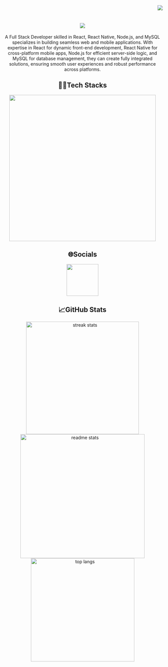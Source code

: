 <a href="https://visitcount.itsvg.in">
  <img align="right" src="https://visitcount.itsvg.in/api?id=Soul-Ajay4502&label=Profile%20Views&color=12&icon=8&pretty=false" />
</a>
<br/>

<h1 align="center">
    <img src="https://readme-typing-svg.herokuapp.com?font=Roboto&weight=700&size=40&duration=4000&pause=700&color=B15EFF&center=true&vCenter=true&random=false&width=435&lines=Hey+There!👋🏼;I'm+Ajayraj">
</h1>


<p align="center">A Full Stack Developer skilled in React, React Native, Node.js, and MySQL specializes in building seamless web and mobile applications. With expertise in React for dynamic front-end development, React Native for cross-platform mobile apps, Node.js for efficient server-side logic, and MySQL for database management, they can create fully integrated solutions, ensuring smooth user experiences and robust performance across platforms.</p>

<div align="center">
  <h2>🧑‍💻Tech Stacks</h2>

 <img width="460px" src="https://skillicons.dev/icons?i=react,html,css,js,bootstrap,materialui,postman,figma,firebase,github,vscode,npm,netlify,bitbucket,jyupiter notebook"/>

</div>

<div align="center"> 
<h2>🌐Socials</h2>
 <a href="https://www.linkedin.com/in/ajayraj-a-r/" target="_blank">
    <img width="100px"src="https://img.shields.io/badge/LinkedIn-%230077B5.svg?logo=linkedin&logoColor=white" target="_blank" />
  </a>
</div>

<div align=center>
  <h2>📈GitHub Stats</h2>
  <img width=354 src="https://github-readme-stats.vercel.app/api?username=Soul-Ajay4502&theme=dark&hide_border=false&include_all_commits=false&count_private=false" alt="streak stats"/>
  <img width=390 src="https://github-readme-streak-stats.herokuapp.com/?user=Soul-Ajay4502&theme=dark&hide_border=false" alt="readme stats" />
  <br/>
  <img width=325 align="center" src="https://github-readme-stats.vercel.app/api/top-langs/?username=Soul-Ajay4502&theme=dark&hide_border=false&include_all_commits=false&count_private=false&layout=compact" alt="top langs" />
</div>
